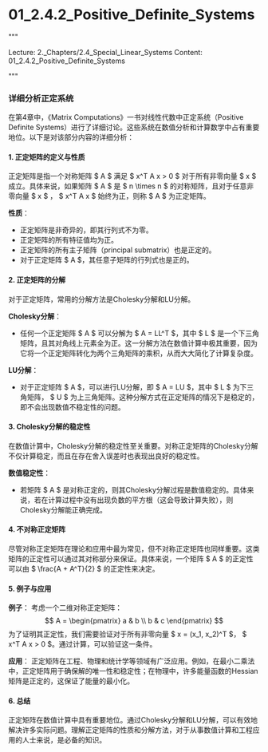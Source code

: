 # 01_2.4.2_Positive_Definite_Systems

"""

Lecture: 2._Chapters/2.4_Special_Linear_Systems
Content: 01_2.4.2_Positive_Definite_Systems

"""

### 详细分析正定系统

在第4章中，《Matrix Computations》一书对线性代数中正定系统（Positive Definite Systems）进行了详细讨论。这些系统在数值分析和计算数学中占有重要地位。以下是对该部分内容的详细分析：

#### 1. 正定矩阵的定义与性质

正定矩阵是指一个对称矩阵 $ A $ 满足 $ x^T A x > 0 $ 对于所有非零向量 $ x $ 成立。具体来说，如果矩阵 $ A $ 是 $ n \times n $ 的对称矩阵，且对于任意非零向量 $ x $ ， $ x^T A x $ 始终为正，则称 $ A $ 为正定矩阵。

**性质**：
- 正定矩阵是非奇异的，即其行列式不为零。
- 正定矩阵的所有特征值均为正。
- 正定矩阵的所有主子矩阵（principal submatrix）也是正定的。
- 对于正定矩阵 $ A $，其任意子矩阵的行列式也是正的。

#### 2. 正定矩阵的分解

对于正定矩阵，常用的分解方法是Cholesky分解和LU分解。

**Cholesky分解**：
- 任何一个正定矩阵 $ A $ 可以分解为 $ A = LL^T $，其中 $ L $ 是一个下三角矩阵，且其对角线上元素全为正。这一分解方法在数值计算中极其重要，因为它将一个正定矩阵转化为两个三角矩阵的乘积，从而大大简化了计算复杂度。

**LU分解**：
- 对于正定矩阵 $ A $，可以进行LU分解，即 $ A = LU $，其中 $ L $ 为下三角矩阵， $ U $ 为上三角矩阵。这种分解方式在正定矩阵的情况下是稳定的，即不会出现数值不稳定性的问题。

#### 3. Cholesky分解的稳定性

在数值计算中，Cholesky分解的稳定性至关重要。对称正定矩阵的Cholesky分解不仅计算稳定，而且在存在舍入误差时也表现出良好的稳定性。

**数值稳定性**：
- 若矩阵 $ A $ 是对称正定的，则其Cholesky分解过程是数值稳定的。具体来说，若在计算过程中没有出现负数的平方根（这会导致计算失败），则Cholesky分解能正确完成。

#### 4. 不对称正定矩阵

尽管对称正定矩阵在理论和应用中最为常见，但不对称正定矩阵也同样重要。这类矩阵的正定性可以通过其对称部分来保证。具体来说，一个矩阵 $ A $ 的正定性可以由 $ \frac{A + A^T}{2} $ 的正定性来决定。

#### 5. 例子与应用

**例子**：
考虑一个二维对称正定矩阵：
$$ A = \begin{pmatrix} a & b \\ b & c \end{pmatrix} $$
为了证明其正定性，我们需要验证对于所有非零向量 $ x = (x_1, x_2)^T $， $ x^T A x > 0 $。通过计算，可以验证这一条件。

**应用**：
正定矩阵在工程、物理和统计学等领域有广泛应用。例如，在最小二乘法中，正定矩阵用于确保解的唯一性和稳定性；在物理中，许多能量函数的Hessian矩阵是正定的，这保证了能量的最小化。

#### 6. 总结

正定矩阵在数值计算中具有重要地位。通过Cholesky分解和LU分解，可以有效地解决许多实际问题。理解正定矩阵的性质和分解方法，对于从事数值计算和工程应用的人士来说，是必备的知识。